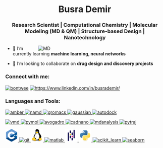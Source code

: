 <h1 align="center">Busra Demir</h1>
<h3 align="center">Research Scientist | Computational Chemistry | Molecular Modeling (MD & QM) | Structure-based Design | Nanotechnology</h3>
<img align = "right" alt="MD" width="400" src="https://github.com/bdemir09/python-visual/blob/main/vmdscene5.tga">

- 🌱 I’m currently learning **machine learning, neural networks**

- 👯 I’m looking to collaborate on **drug design and discovery projects**

<h3 align="left">Connect with me:</h3>
<p align="left">
<a href="https://twitter.com/bontwee" target="blank"><img align="center" src="https://raw.githubusercontent.com/rahuldkjain/github-profile-readme-generator/master/src/images/icons/Social/twitter.svg" alt="bontwee" height="30" width="40" /></a>
<a href="https://linkedin.com/in/busrademir/" target="blank"><img align="center" src="https://raw.githubusercontent.com/rahuldkjain/github-profile-readme-generator/master/src/images/icons/Social/linked-in-alt.svg" alt="https://www.linkedin.com/in/busrademir/" height="30" width="40" /></a>
</p>

<h3 align="left">Languages and Tools:</h3>
<p align="left"> <a href="https://ambermd.org/AmberMD.php" target="_blank" rel="noreferrer"> <img src="https://pbs.twimg.com/profile_images/1532855071129710600/uVzjGhb7_400x400.jpg" alt="amber" width="40" height="40"/> </a>
<a href="http://www.ks.uiuc.edu/Research/namd/" target="_blank" rel="noreferrer"> <img src="https://gitlab.com/uploads/-/system/project/avatar/16469744/namd_logo-01.png" alt="namd" width="40" height="40"/> </a>
<a href="https://www.gromacs.org/" target="_blank" rel="noreferrer"> <img src="https://pbs.twimg.com/profile_images/1084865599103213568/0fbebHwV_400x400.jpg" alt="gromacs" width="40" height="40"/> </a>
<a href="https://gaussian.com/" target="_blank" rel="noreferrer"> <img src="https://pbs.twimg.com/profile_images/984801900292784129/TuHbpUEd_400x400.jpg" alt="gaussian" width="40" height="40"/> </a>
<a href="https://vina.scripps.edu/" target="_blank" rel="noreferrer"> <img src="https://vina.scripps.edu/wp-content/uploads/sites/55/2020/12/vina_logo.png" alt="autodock" width="40" height="40"/> </a>
  
<a href="http://www.ks.uiuc.edu/Research/vmd/" target="_blank" rel="noreferrer"> <img src="https://simverse.com/images/vmd-logo.svg" alt="vmd" width="40" height="40"/> </a>
<a href="https://pymol.org/2/" target="_blank" rel="noreferrer"> <img src="https://upload.wikimedia.org/wikipedia/commons/thumb/8/87/PyMOL_logo.svg/2048px-PyMOL_logo.svg.png" alt="pymol" width="40" height="40"/> </a>
<a href="https://avogadro.cc/" target="_blank" rel="noreferrer"> <img src="https://avatars.githubusercontent.com/u/9284941?s=280&v=4" alt="avogadro" width="40" height="40"/> </a>
<a href="https://cadnano.org/" target="_blank" rel="noreferrer"> <img src="https://pbs.twimg.com/profile_images/1898977861/cadnano_logo_fb_twitter_400x400.png" alt="cadnano" width="40" height="40"/> </a>
<a href="https://www.mdanalysis.org/" target="_blank" rel="noreferrer"> <img src="https://www.mdanalysis.org/public/mdanalysis-logo_square.png" alt="mdanalysis" width="40" height="40"/> </a>
<a href="https://amber-md.github.io/pytraj/latest/index.html" target="_blank" rel="noreferrer"> <img src="https://amber-md.github.io/pytraj/latest/_images/index.png" alt="pytraj" width="40" height="40"/> </a>

<a href="https://www.w3schools.com/cpp/" target="_blank" rel="noreferrer"> <img src="https://raw.githubusercontent.com/devicons/devicon/master/icons/cplusplus/cplusplus-original.svg" alt="cplusplus" width="40" height="40"/> </a> <a href="https://git-scm.com/" target="_blank" rel="noreferrer"> <img src="https://www.vectorlogo.zone/logos/git-scm/git-scm-icon.svg" alt="git" width="40" height="40"/> </a> <a href="https://www.linux.org/" target="_blank" rel="noreferrer"> <img src="https://raw.githubusercontent.com/devicons/devicon/master/icons/linux/linux-original.svg" alt="linux" width="40" height="40"/> </a> <a href="https://www.mathworks.com/" target="_blank" rel="noreferrer"> <img src="https://upload.wikimedia.org/wikipedia/commons/2/21/Matlab_Logo.png" alt="matlab" width="40" height="40"/> </a> <a href="https://pandas.pydata.org/" target="_blank" rel="noreferrer"> <img src="https://raw.githubusercontent.com/devicons/devicon/2ae2a900d2f041da66e950e4d48052658d850630/icons/pandas/pandas-original.svg" alt="pandas" width="40" height="40"/> </a> <a href="https://www.python.org" target="_blank" rel="noreferrer"> <img src="https://raw.githubusercontent.com/devicons/devicon/master/icons/python/python-original.svg" alt="python" width="40" height="40"/> </a> <a href="https://scikit-learn.org/" target="_blank" rel="noreferrer"> <img src="https://upload.wikimedia.org/wikipedia/commons/0/05/Scikit_learn_logo_small.svg" alt="scikit_learn" width="40" height="40"/> </a> <a href="https://seaborn.pydata.org/" target="_blank" rel="noreferrer"> <img src="https://seaborn.pydata.org/_images/logo-mark-lightbg.svg" alt="seaborn" width="40" height="40"/> </a> </p>
